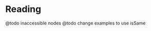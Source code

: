 Reading
=====================================

@todo inaccessible nodes @todo change examples to use isSame

